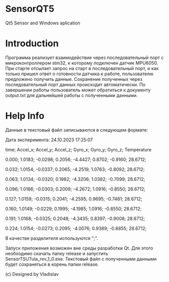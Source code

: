 # SensorQT5

Qt5 Sensor and Windows aplication

# Introduction

Программа реализует взаимодействие через последовательный порт
с микроконтроллером stm32, к которому подключен датчик MPU6050.
При старте отсылает запрос на старт в последовательный порт,
и как только пришел ответ о готовности датчика к работе,
пользователю предложено получить данные.
Сохранение полученных через последовательный порт данных
происходит автоматически. По завершении работы пользователь
может обратиться к документу output.txt для дальнейшей работы
с полученными данными.

# Help Info

Данные в текстовый файл записываются в следующем формате:

Дата эксперимента: 24.10.2023 17:25:07

time;   Accel_x;    Accel_y;    Accel_z;    Gyro_x;     Gyro_y;     Gyro_z;     Temperature

0.000;  1.0183;     -0.0298;    0.2056;     -4.4427;    0.8702;     -0.9160;    28.6712;

0.032;  1.0154;     -0.0337;    0.2065;     -4.2519;    1.0763;     -0.8092;    28.6712;

0.063;  1.0134;     -0.0320;    0.1982;     -4.3206;    1.0382;     -0.7099;    28.6712;

0.096;  1.0166;     -0.0303;    0.2009;     -4.2672;    1.0916;     -0.8550;    28.6712;

0.127;  1.0159;     -0.0315;    0.2041;     -4.2595;    0.9695;     -0.7481;    28.6712;

0.160;  1.0149;     -0.0229;    0.1995;     -4.1985;    1.0916;     -0.8550;    28.6712;

0.191;  1.0168;     -0.0325;    0.2048;     -4.3435;    0.8397;     -0.9008;    28.6712;

0.224;  1.0154;     -0.0273;    0.2095;     -4.0076;    0.9389;     -0.8855;    28.6712;

В качестве разделителя используются ";".

Запуск приложения возможен вне среды разработки Qt. Для этого необходимо 
скачать папку release и запустить SensorTSUTula_rev_1_0.exe. Текстовый файл
с полученными данными будет сохраняться в корень папки release.


(с) Designed by Vladislav
